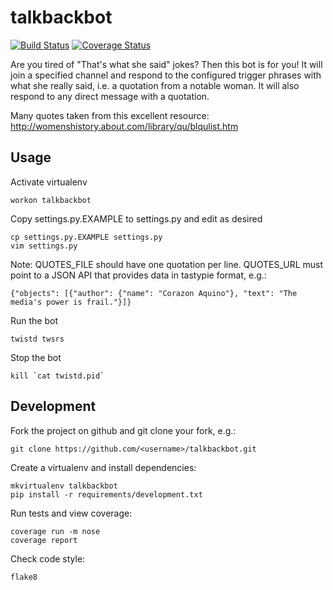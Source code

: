 talkbackbot
===========

[![Build Status](https://travis-ci.org/jessamynsmith/talkbackbot.svg?branch=master)](https://travis-ci.org/jessamynsmith/talkbackbot)
[![Coverage Status](https://coveralls.io/repos/jessamynsmith/talkbackbot/badge.svg?branch=master)](https://coveralls.io/r/jessamynsmith/talkbackbot?branch=master)

Are you tired of "That's what she said" jokes? Then this bot is for you!
It will join a specified channel and respond to the configured trigger phrases
with what she really said, i.e. a quotation from a notable woman. It will also
respond to any direct message with a quotation.

Many quotes taken from this excellent resource:
http://womenshistory.about.com/library/qu/blqulist.htm

Usage
-----

Activate virtualenv

    workon talkbackbot

Copy settings.py.EXAMPLE to settings.py and edit as desired

    cp settings.py.EXAMPLE settings.py
    vim settings.py

Note: QUOTES_FILE should have one quotation per line. QUOTES_URL must point to a JSON API that
provides data in tastypie format, e.g.:

    {"objects": [{"author": {"name": "Corazon Aquino"}, "text": "The media's power is frail."}]}

Run the bot

    twistd twsrs

Stop the bot

    kill `cat twistd.pid`

Development
-----------

Fork the project on github and git clone your fork, e.g.:

    git clone https://github.com/<username>/talkbackbot.git

Create a virtualenv and install dependencies:

    mkvirtualenv talkbackbot
    pip install -r requirements/development.txt

Run tests and view coverage:

    coverage run -m nose
    coverage report

Check code style:

    flake8
